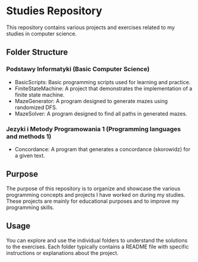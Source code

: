 # Studies Repository
This repository contains various projects and exercises related to my studies in computer science.

## Folder Structure
### Podstawy Informatyki (Basic Computer Science)
* BasicScripts: Basic programming scripts used for learning and practice.
* FiniteStateMachine: A project that demonstrates the implementation of a finite state machine.
* MazeGenerator: A program designed to generate mazes using randomized DFS.
* MazeSolver: A program designed to find all paths in generated mazes.
### Jezyki i Metody Programowania 1 (Programming languages and methods 1)
* Concordance: A program that generates a concordance (skorowidz) for a given text.
## Purpose
The purpose of this repository is to organize and showcase the various programming concepts and projects I have worked on during my studies. These projects are mainly for educational purposes and to improve my programming skills.

## Usage
You can explore and use the individual folders to understand the solutions to the exercises. Each folder typically contains a README file with specific instructions or explanations about the project.
